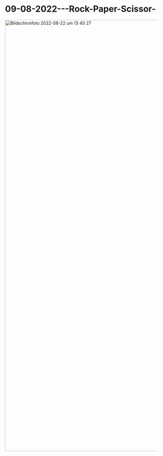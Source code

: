 # 09-08-2022---Rock-Paper-Scissor-
<img width="1416" alt="Bildschirmfoto 2022-08-22 um 13 40 27" src="https://user-images.githubusercontent.com/103680253/185912950-7181fdb1-282c-4479-b673-b6fad5ccce9d.png">
